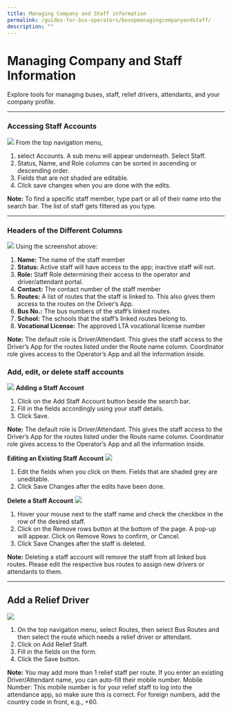 ```yaml
---
title: Managing Company and Staff information
permalink: /guides-for-bus-operators/busopmanagingcompanyandstaff/
description: ""
---
```

# Managing Company and Staff Information

Explore tools for managing buses, staff, relief drivers, attendants, and your company profile.


---
### Accessing Staff Accounts
**![](https://lh7-us.googleusercontent.com/jdJUp2XkJ5Tmft8B9o9KEZ3ZAlcK38AiPw6WYy-C1tuXO3iI-ecpkQX957Uimfn7ByMF98ZeyLlc3TpknMRoaFWqN51mdzwUuWp36dygDboFllKE30LWugnzP6IpuU9z4beruhETdULads62_xckz7rAROS7mr_h3sgaqRKAQ1ZF_vqQYHn2dGwlV2UOfQ)**
From the top navigation menu, 
1. select Accounts. A sub menu will appear underneath. Select Staff.
2. Status, Name, and Role columns can be sorted in ascending or descending order. 
3. Fields that are not shaded are editable. 
4. Click save changes when you are done with the edits.

**Note:** To find a specific staff member, type part or all of their name into the search bar. The list of staff gets filtered as you type.


---
### Headers of the Different Columns
**![](https://lh7-us.googleusercontent.com/vcXcy5v7owJ7ki3nv0Ir856CuI3guUZ6zTLhYLbdQHWYTdHnF7HnyrHSwHybMjg8y8lD3n6aFf8YiaaqGym3O0HaGK57IRMqLLNYUT_7q1qxwsYlOVdKDJLNcX3i2X07ONf4HbCEsDoxB_Yoi51fhxX7k084yXlUUnpO2l-XoxqHAktHNq_IPaqCfbAsBQ)**
Using the screenshot above:

1. **Name:** The name of the staff member
2. **Status:** Active staff will have access to the app; inactive staff will not.
3. **Role:** Staff Role determining their access to the operator and driver/attendant portal.
4. **Contact:** The contact number of the staff member
5. **Routes:** A list of routes that the staff is linked to. This also gives them access to the routes on the Driver’s App.
6. **Bus No.:** The bus numbers of the staff’s linked routes.
7. **School:** The schools that the staff’s linked routes belong to.
8. **Vocational License:** The approved LTA vocational license number

**Note:** The default role is Driver/Attendant. This gives the staff access to the Driver’s App for the routes listed under the Route name column. Coordinator role gives access to the Operator’s App and all the information inside.

### Add, edit, or delete staff accounts

**![](https://lh7-us.googleusercontent.com/V_Sa0IAAARvcy7ki9wn9nqN10pdKNuDww5Bx25WZkhFNawTwSBJdFH6v0k0OJg3PjNgcXjqxazBSQW6WWMQBYuwPQ8s_at7_NG0RWa9-fntckPMJAtMSUZpltcrFAmOThGKuLdhv_--za4UqztVb6JZKajalBd_yQNBdEeARLjQV04jCutpSQqw1C2FTmA)**
**Adding a Staff Account**
1. Click on the Add Staff Account button beside the search bar.
2. Fill in the fields accordingly using your staff details.
3. Click Save.

**Note:** The default role is Driver/Attendant. This gives the staff access to the Driver’s App for the routes listed under the Route name column. Coordinator role gives access to the Operator’s App and all the information inside.


**Editing an Existing Staff Account**
**![](https://lh7-us.googleusercontent.com/6Yyb-p5RaF25EzWHBnyxXcTO94ew74u4hxenb4zQK-o1KGUt87sTJhL27fYDaI1nDE3EGDiakmfPohVnXqnUbE_Jk9X-sasXzY7Xg_U_nKmkmReR65PLDb1vKtPoVSguADWLGMbEmorysD0iNtv1VOQ7x00ovcuzryTCOoSxf3A_Rxgr-TRyFBc-6XAWjA)**
1. Edit the fields when you click on them. Fields that are shaded grey are uneditable.
2. Click Save Changes after the edits have been done.


**Delete a Staff Account**
**![](https://lh7-us.googleusercontent.com/M4mCzSC786sseUH5s60UMZZ0LdnG7sCrQLc8X-2qAt2Fxmb3ZFD-bQfa9k1nPLDxs7kh6MVIhYHkXOvYAX3UYLKxKMYZBmKhvO2NAr4JvQzgewDb5wm95q_oc3oa4vFgRfVpwGqmGGjrZL5FdjRBzbicklD5dFqIEO1C3vba-GiEV---op2ZaUuo8h4p5w)**
1. Hover your mouse next to the staff name and check the checkbox in the row of the desired staff.
2. Click on the Remove rows button at the bottom of the page. A pop-up will appear. Click on Remove Rows to confirm, or Cancel.
3. Click Save Changes after the staff is deleted.

**Note:** Deleting a staff account will remove the staff from all linked bus routes. Please edit the respective bus routes to assign new drivers or attendants to them.


---
## Add a Relief Driver
**![](https://lh7-us.googleusercontent.com/AUHkyM8HIcYIfLKovNvh4yJSuk0F3okUaT1sz73vzJ3nBgArFGNP0wQ1PGk2CTVa0yhRH550oX_bXdf8V_uLEMEwJjLbMAM9BePWthOnyoAEIuyWu_BtDFMVsnJ4lAv_KeT_BdinjExYxgKGa1Hy3jkfhwDtqZEh8hnGS6kWZor1laOVL6OHSPejlwZEDQ)**
1. On the top navigation menu, select Routes, then select Bus Routes and then select the route which needs a relief driver or attendant.
2. Click on Add Relief Staff.
3. Fill in the fields on the form.
4. Click the Save button.

**Note:** You may add more than 1 relief staff per route. If you enter an existing Driver/Attendant name, you can auto-fill their mobile number. Mobile Number: This mobile number is for your relief staff to log into the attendance app, so make sure this is correct. For foreign numbers, add the country code in front, e.g., +60.